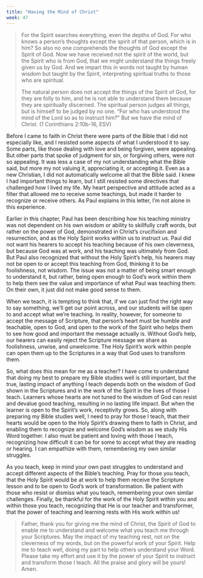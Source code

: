 ```yaml
---
title: "Having the Mind of Christ"
week: 47
---
```


> For the Spirit searches everything, even the depths of God. For who
> knows a person’s thoughts except the spirit of that person, which is
> in him? So also no one comprehends the thoughts of God except the
> Spirit of God. Now we have received not the spirit of the world, but
> the Spirit who is from God, that we might understand the things freely
> given us by God. And we impart this in words not taught by human
> wisdom but taught by the Spirit, interpreting spiritual truths to
> those who are spiritual.
>
> The natural person does not accept the things of the Spirit of God,
> for they are folly to him, and he is not able to understand them
> because they are spiritually discerned. The spiritual person judges
> all things, but is himself to be judged by no one. “For who has
> understood the mind of the Lord so as to instruct him?” But we have
> the mind of Christ. (1 Corinthians 2:10b-16, ESV)

Before I came to faith in Christ there were parts of the Bible that
I did not especially like, and I resisted some aspects of what I
understood it to say. Some parts, like those dealing with love and being
forgiven, were appealing. But other parts that spoke of judgment for
sin, or forgiving others, were not so appealing. It was less a case of
my not understanding what the Bible said, but more my not valuing it,
appreciating it, or accepting it. Even as a new Christian, I did not
automatically welcome all that the Bible said. I knew I had important
things to learn, but I still resisted some directives that challenged
how I lived my life. My heart perspective and attitude acted as a filter
that allowed me to receive some teachings, but made it harder to
recognize or receive others. As Paul explains in this letter, I’m not
alone in this experience.

Earlier in this chapter, Paul has been describing how his teaching
ministry was not dependent on his own wisdom or ability to skillfully
craft words, but rather on the power of God, demonstrated in Christ’s
crucifixion and resurrection, and as the Holy Spirit works within us to
instruct us. Paul did not want his hearers to accept his teaching
because of his own cleverness, but because God was at work, and his
teaching was ultimately from God. But Paul also recognized that without
the Holy Spirit’s help, his hearers may not be open to or accept this
teaching from God, thinking it to be foolishness, not wisdom. The issue
was not a matter of being smart enough to understand it, but rather,
being open enough to God’s work within them to help them see the value
and importance of what Paul was teaching them. On their own, it just did
not make good sense to them.

When we teach, it is tempting to think that, if we can just find the
right way to say something, we’ll get our point across, and our students
will be open to and accept what we’re teaching. In reality, however, for
someone to accept the message of Scripture, that person’s heart must be
humble and teachable, open to God, and open to the work of the Spirit
who helps them to see how good and important the message actually is.
Without God’s help, our hearers can easily reject the Scripture message
we share as foolishness, unwise, and unwelcome. The Holy Spirit’s work
within people can open them up to the Scriptures in a way that God uses
to transform them.

So, what does this mean for me as a teacher? I have come to understand
that doing my best to prepare my Bible studies well is still important,
but the true, lasting impact of anything I teach depends both on the
wisdom of God shown in the Scriptures and in the work of the Spirit in
the lives of those I teach. Learners whose hearts are not tuned to the
wisdom of God can resist and devalue good teaching, resulting in no
lasting life impact. But when the learner is open to the Spirit’s work,
receptivity grows. So, along with preparing my Bible studies well, I
need to pray for those I teach, that their hearts would be open to the
Holy Spirit’s drawing them to faith in Christ, and enabling them to
recognize and welcome God’s wisdom as we study His Word together. I also
must be patient and loving with those I teach, recognizing how difficult
it can be for some to accept what they are reading or hearing. I can
empathize with them, remembering my own similar struggles.

As you teach, keep in mind your own past struggles to understand and
accept different aspects of the Bible’s teaching. Pray for those you
teach, that the Holy Spirit would be at work to help them receive the
Scripture lesson and to be open to God’s work of transformation. Be
patient with those who resist or dismiss what you teach, remembering
your own similar challenges. Finally, be thankful for the work of the
Holy Spirit within you and within those you teach, recognizing that He
is our teacher and transformer, that the power of teaching and learning
rests with His work within us!

> Father, thank you for giving me the mind of Christ, the Spirit of God
> to enable me to understand and welcome what you teach me through your
> Scriptures. May the impact of my teaching rest, not on the cleverness
> of my words, but on the powerful work of your Spirit. Help me to teach
> well, doing my part to help others understand your Word. Please take
> my effort and use it by the power of your Spirit to instruct and
> transform those I teach. All the praise and glory will be yours!
> Amen.
